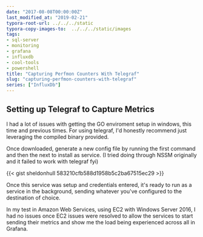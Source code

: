 ```yaml
---
date: "2017-08-08T00:00:00Z"
last_modified_at: "2019-02-21"
typora-root-url: ../../../static
typora-copy-images-to:  ../../../static/images
tags:
- sql-server
- monitoring
- grafana
- influxdb
- cool-tools
- powershell
title: "Capturing Perfmon Counters With Telegraf"
slug: "capturing-perfmon-counters-with-telegraf"
series: ["InfluxDb"]
---
```


## Setting up Telegraf to Capture Metrics

I had a lot of issues with getting the GO enviroment setup in windows, this time and previous times. For using telegraf, I'd honestly recommend just leveraging the compiled binary provided.

Once downloaded, generate a new config file by running the first command and then the next to install as service. (I tried doing through NSSM originally and it failed to work with telegraf fyi)

{{< gist sheldonhull  583210cfb588d1958b5c2ba67515ec29 >}}


Once this service was setup and credentials entered, it's ready to run as a service in the background, sending whatever you've configured to the destination of choice.

In my test in Amazon Web Services, using EC2 with Windows Server 2016, I had no issues once EC2 issues were resolved to allow the services to start sending their metrics and show me the load being experienced across all in Grafana.
